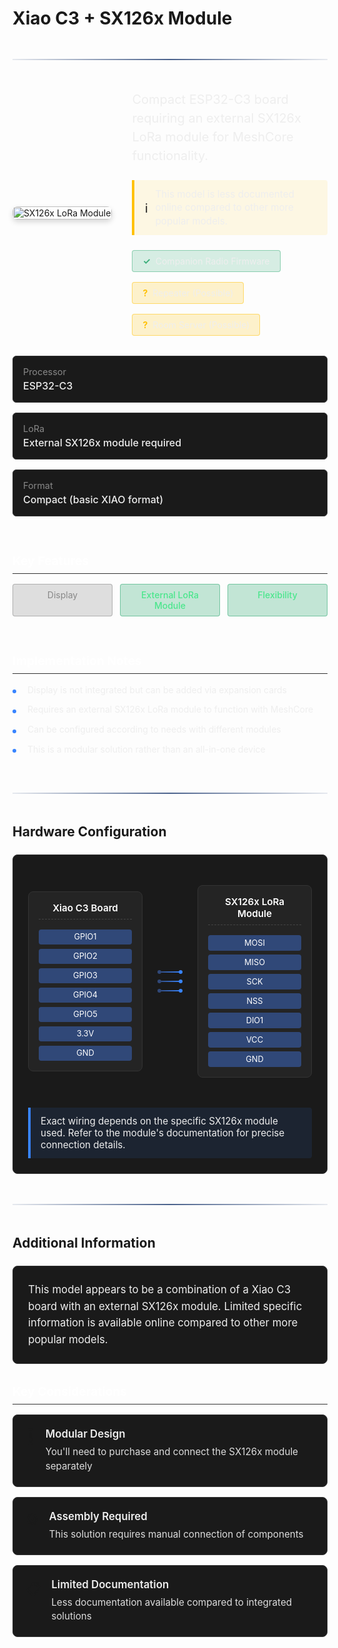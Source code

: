 # Xiao C3 + SX126x Module

<div class="section-divider">
  <div class="divider-line"></div>
</div>

<div class="device-header">
  <div class="device-image">
        <img src="https://media-cdn.seeedstudio.com/media/catalog/product/cache/bb49d3ec4ee05b6f018e93f896b8a25d/3/-/3-102010611-wio-sx1262-with-xiao-esp32s3.jpg" alt="SX126x LoRa Module">
  </div>
  <div class="device-intro">
    <p class="device-description">Compact ESP32-C3 board requiring an external SX126x LoRa module for MeshCore functionality.</p>
    <div class="less-documented-notice">
      <div class="notice-icon">ℹ️</div>
      <div class="notice-text">This model is less documented online compared to other more popular models.</div>
    </div>
    <div class="firmware-support">
      <div class="support-item supported">
        <span class="support-icon">✓</span>
        <span class="support-text">Companion Radio Firmware</span>
      </div>
      <div class="support-item partial">
        <span class="support-icon">?</span>
        <span class="support-text">Repeater (Possible)</span>
      </div>
      <div class="support-item partial">
        <span class="support-icon">?</span>
        <span class="support-text">Room Server (Possible)</span>
      </div>
    </div>
  </div>
</div>

<div class="specs-overview">
  <div class="specs-item">
    <div class="specs-label">Processor</div>
    <div class="specs-value">ESP32-C3</div>
  </div>
  <div class="specs-item">
    <div class="specs-label">LoRa</div>
    <div class="specs-value">External SX126x module required</div>
  </div>
  <div class="specs-item">
    <div class="specs-label">Format</div>
    <div class="specs-value">Compact (basic XIAO format)</div>
  </div>
</div>

<div class="device-features">
  <div class="features-group">
    <h3 class="features-title">Key Features</h3>
    <div class="features-grid">
      <div class="feature-item unavailable">
        <span class="feature-name">Display</span>
      </div>
      <div class="feature-item available">
        <span class="feature-name">External LoRa Module</span>
      </div>
      <div class="feature-item available">
        <span class="feature-name">Flexibility</span>
      </div>
    </div>
  </div>
  
  <div class="notes-group">
    <h3 class="notes-title">Implementation Notes</h3>
    <ul class="notes-list">
      <li>Display is not integrated but can be added via expansion cards</li>
      <li>Requires an external SX126x LoRa module to function with MeshCore</li>
      <li>Can be configured according to needs with different modules</li>
      <li>This is a modular solution rather than an all-in-one device</li>
    </ul>
  </div>
</div>

<div class="section-divider">
  <div class="divider-line"></div>
</div>

## Hardware Configuration

<div class="module-setup">
  <div class="module-setup-illustration">
    <div class="board-illustration">
      <div class="board-label">Xiao C3 Board</div>
      <div class="connection-points">
        <div class="connection-point">GPIO1</div>
        <div class="connection-point">GPIO2</div>
        <div class="connection-point">GPIO3</div>
        <div class="connection-point">GPIO4</div>
        <div class="connection-point">GPIO5</div>
        <div class="connection-point">3.3V</div>
        <div class="connection-point">GND</div>
      </div>
    </div>
    <div class="connection-lines">
      <div class="connection-line"></div>
      <div class="connection-line"></div>
      <div class="connection-line"></div>
    </div>
    <div class="module-illustration-right">
      <div class="module-label">SX126x LoRa Module</div>
      <div class="connection-points module-points">
        <div class="connection-point">MOSI</div>
        <div class="connection-point">MISO</div>
        <div class="connection-point">SCK</div>
        <div class="connection-point">NSS</div>
        <div class="connection-point">DIO1</div>
        <div class="connection-point">VCC</div>
        <div class="connection-point">GND</div>
      </div>
    </div>
  </div>
  <div class="setup-note">
    Exact wiring depends on the specific SX126x module used. Refer to the module's documentation for precise connection details.
  </div>
</div>

<div class="section-divider">
  <div class="divider-line"></div>
</div>

## Additional Information

<div class="limited-info-notice">
  This model appears to be a combination of a Xiao C3 board with an external SX126x module. Limited specific information is available online compared to other more popular models.
</div>

<div class="considerations">
  <h3 class="considerations-title">Key Considerations</h3>
  <div class="consideration-items">
    <div class="consideration-item">
      <div class="consideration-icon">🔌</div>
      <div class="consideration-content">
        <div class="consideration-title">Modular Design</div>
        <div class="consideration-text">You'll need to purchase and connect the SX126x module separately</div>
      </div>
    </div>
    <div class="consideration-item">
      <div class="consideration-icon">⚙️</div>
      <div class="consideration-content">
        <div class="consideration-title">Assembly Required</div>
        <div class="consideration-text">This solution requires manual connection of components</div>
      </div>
    </div>
    <div class="consideration-item">
      <div class="consideration-icon">📋</div>
      <div class="consideration-content">
        <div class="consideration-title">Limited Documentation</div>
        <div class="consideration-text">Less documentation available compared to integrated solutions</div>
      </div>
    </div>
  </div>
</div>

<style>
li {
  list-style-type: none;
  padding-left: 0;
}

.section-divider {
  display: flex;
  align-items: center;
  justify-content: center;
  margin: 3rem 0;
}

.divider-line {
  height: 2px;
  background: linear-gradient(90deg, rgba(30, 59, 112, 0.1), rgba(30, 59, 112, 0.8) 50%, rgba(30, 59, 112, 0.1));
  flex-grow: 1;
}

/* Device Header */
.device-header {
  display: flex;
  margin: 2rem 0;
  gap: 2rem;
  align-items: center;
}

.device-image {
  flex: 0 0 auto;
  max-width: 300px;
  position: relative;
}

.device-image img {
  width: 100%;
  height: auto;
  border-radius: 8px;
  box-shadow: 0 4px 8px rgba(0, 0, 0, 0.15);
}

.module-illustration {
  display: flex;
  align-items: center;
  margin-top: 1rem;
  justify-content: center;
}

.plus-sign {
  font-size: 2rem;
  color: #eee;
  margin: 0 1rem;
  font-weight: bold;
}

.module-image {
  width: 120px;
}

.module-image img {
  width: 100%;
  height: auto;
  border-radius: 8px;
  box-shadow: 0 4px 8px rgba(0, 0, 0, 0.15);
}

.device-intro {
  flex: 1;
}

.device-description {
  font-size: 1.25rem;
  color: #eee;
  margin-top: 0;
  margin-bottom: 1.5rem;
  line-height: 1.5;
}

.less-documented-notice {
  display: flex;
  align-items: center;
  background-color: rgba(255, 193, 7, 0.1);
  border-left: 4px solid #ffc107;
  padding: 0.75rem 1rem;
  border-radius: 0 4px 4px 0;
  margin-bottom: 1.5rem;
}

.notice-icon {
  margin-right: 0.75rem;
  font-size: 1.25rem;
}

.notice-text {
  color: #eee;
  font-size: 0.95rem;
  line-height: 1.4;
}

.firmware-support {
  display: flex;
  flex-wrap: wrap;
  gap: 1rem;
}

.support-item {
  display: flex;
  align-items: center;
  padding: 0.5rem 1rem;
  border-radius: 4px;
  margin-right: 0.5rem;
}

.supported {
  background-color: rgba(62, 175, 124, 0.2);
  border: 1px solid rgba(62, 175, 124, 0.5);
}

.unsupported {
  background-color: rgba(255, 82, 82, 0.1);
  border: 1px solid rgba(255, 82, 82, 0.3);
}

.partial {
  background-color: rgba(255, 193, 7, 0.2);
  border: 1px solid rgba(255, 193, 7, 0.5);
}

.support-icon {
  margin-right: 0.5rem;
  font-weight: bold;
}

.supported .support-icon {
  color: #3eaf7c;
}

.unsupported .support-icon {
  color: #ff5252;
}

.partial .support-icon {
  color: #ffc107;
}

.support-text {
  color: #eee;
}

/* Specs Overview */
.specs-overview {
  display: grid;
  grid-template-columns: repeat(auto-fill, minmax(300px, 1fr));
  gap: 1rem;
  margin: 2rem 0;
}

.specs-item {
  background-color: #1a1a1a;
  border-radius: 6px;
  padding: 1rem;
  border: 1px solid #333;
}

.specs-label {
  color: #888;
  font-size: 0.9rem;
  margin-bottom: 0.25rem;
}

.specs-value {
  color: #eee;
  font-size: 1rem;
  font-weight: 500;
}

/* Features */
.device-features {
  display: grid;
  grid-template-columns: repeat(auto-fit, minmax(300px, 1fr));
  gap: 2rem;
  margin: 2rem 0;
}

.features-title, .notes-title {
  color: #fff;
  font-size: 1.2rem;
  margin-bottom: 1rem;
  border-bottom: 1px solid #333;
  padding-bottom: 0.5rem;
}

.features-grid {
  display: grid;
  grid-template-columns: repeat(auto-fill, minmax(140px, 1fr));
  gap: 0.75rem;
}

.feature-item {
  padding: 0.5rem 0.75rem;
  border-radius: 4px;
  text-align: center;
}

.available {
  background-color: rgba(62, 175, 124, 0.3);
  border: 1px solid rgba(62, 175, 124, 0.6);
  color: #4ae68c;
  font-weight: 500;
}

.unavailable {
  background-color: rgba(102, 102, 102, 0.2);
  border: 1px solid rgba(102, 102, 102, 0.4);
  color: #888;
}

.notes-list {
  list-style-type: none;
  padding-left: 0;
  margin: 0;
}

.notes-list li {
  position: relative;
  padding-left: 1.5rem;
  margin-bottom: 0.75rem;
  color: #eee;
  line-height: 1.4;
}

.notes-list li::before {
  content: "";
  position: absolute;
  left: 0;
  top: 0.6rem;
  width: 6px;
  height: 6px;
  background-color: #3884ff;
  border-radius: 50%;
}

/* Module Setup Illustration */
.module-setup {
  background-color: #1a1a1a;
  border-radius: 8px;
  padding: 1.5rem;
  margin: 1.5rem 0;
  border: 1px solid #333;
}

.module-setup-illustration {
  display: flex;
  align-items: center;
  justify-content: space-between;
  padding: 1.5rem 0;
  gap: 1rem;
}

.board-illustration, .module-illustration-right {
  background-color: #242424;
  padding: 1rem;
  border-radius: 8px;
  border: 1px solid #333;
  flex: 1;
  min-width: 0;
}

.board-label, .module-label {
  text-align: center;
  color: #fff;
  font-weight: 600;
  margin-bottom: 1rem;
  padding-bottom: 0.5rem;
  border-bottom: 1px dashed #444;
  font-size: 0.95rem;
  word-wrap: break-word;
  hyphens: auto;
}

.connection-points {
  display: flex;
  flex-direction: column;
  gap: 0.4rem;
}

.connection-point {
  background-color: #304878;
  color: white;
  padding: 0.3rem 0.5rem;
  border-radius: 4px;
  font-size: 0.8rem;
  text-align: center;
  white-space: nowrap;
  overflow: hidden;
  text-overflow: ellipsis;
}

.connection-lines {
  display: flex;
  flex-direction: column;
  gap: 0.8rem;
  padding: 0 0.5rem;
  flex: 0 0 auto;
  min-width: 40px;
}

.connection-line {
  height: 2px;
  background: linear-gradient(90deg, #304878, #3884ff);
  width: 100%;
  position: relative;
}

.connection-line::before, .connection-line::after {
  content: "";
  position: absolute;
  width: 6px;
  height: 6px;
  border-radius: 50%;
  top: -2px;
}

.connection-line::before {
  left: 0;
  background-color: #304878;
}

.connection-line::after {
  right: 0;
  background-color: #3884ff;
}

.setup-note {
  background-color: rgba(56, 132, 255, 0.1);
  border-left: 4px solid #3884ff;
  padding: 0.75rem 1rem;
  border-radius: 0 4px 4px 0;
  color: #eee;
  font-size: 0.95rem;
  margin-top: 1.5rem;
}

/* Limited info notice */
.limited-info-notice {
  background-color: #1a1a1a;
  border-radius: 8px;
  padding: 1.5rem;
  margin: 1.5rem 0;
  border: 1px solid #333;
  color: #eee;
  line-height: 1.6;
  font-size: 1.05rem;
}

/* Considerations */
.considerations {
  margin-top: 2rem;
}

.considerations-title {
  color: #fff;
  font-size: 1.2rem;
  margin-bottom: 1rem;
  border-bottom: 1px solid #333;
  padding-bottom: 0.5rem;
}

.consideration-items {
  display: grid;
  grid-template-columns: repeat(auto-fit, minmax(300px, 1fr));
  gap: 1rem;
}

.consideration-item {
  background-color: #1a1a1a;
  border-radius: 8px;
  padding: 1.25rem;
  border: 1px solid #333;
  display: flex;
  align-items: flex-start;
}

.consideration-icon {
  font-size: 1.5rem;
  margin-right: 1rem;
  flex-shrink: 0;
}

.consideration-content {
  flex: 1;
  min-width: 0;
}

.consideration-title {
  color: #eee;
  font-weight: 600;
  margin-bottom: 0.5rem;
  font-size: 1.05rem;
}

.consideration-text {
  color: #ddd;
  font-size: 0.95rem;
  line-height: 1.5;
}

/* Responsive adjustments améliorés */
@media (max-width: 768px) {
  .device-header {
    flex-direction: column;
    gap: 1rem;
  }
  
  .device-image {
    max-width: 100%;
  }
  
  .module-setup-illustration {
    flex-direction: column;
    gap: 1rem;
    align-items: stretch;
  }
  
  .board-illustration, .module-illustration-right {
    width: 100%;
    flex: none;
  }
  
  .connection-lines {
    flex-direction: row;
    justify-content: center;
    padding: 0.5rem 0;
    gap: 0.5rem;
  }
  
  .connection-line {
    width: 30px;
    height: 2px;
  }
  
  .board-label, .module-label {
    font-size: 0.9rem;
    margin-bottom: 0.75rem;
    padding-bottom: 0.4rem;
  }
  
  .connection-point {
    font-size: 0.75rem;
    padding: 0.25rem 0.4rem;
  }
  
  .consideration-items {
    grid-template-columns: 1fr;
  }
  
  .specs-overview {
    grid-template-columns: 1fr;
  }
  
  .device-features {
    grid-template-columns: 1fr;
  }
  
  .firmware-support {
    flex-direction: column;
    gap: 0.5rem;
  }
  
  .support-item {
    margin-right: 0;
  }
}

@media (max-width: 480px) {
  .module-setup {
    padding: 1rem;
  }
  
  .board-illustration, .module-illustration-right {
    padding: 0.75rem;
  }
  
  .board-label, .module-label {
    font-size: 0.85rem;
    margin-bottom: 0.5rem;
  }
  
  .connection-point {
    font-size: 0.7rem;
    padding: 0.2rem 0.3rem;
  }
  
  .specs-overview {
    grid-template-columns: 1fr;
    gap: 0.75rem;
  }
  
  .consideration-item {
    padding: 1rem;
  }
  
  .consideration-icon {
    font-size: 1.25rem;
    margin-right: 0.75rem;
  }
}
</style>